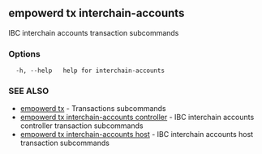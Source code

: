 ## empowerd tx interchain-accounts

IBC interchain accounts transaction subcommands

### Options

```
  -h, --help   help for interchain-accounts
```

### SEE ALSO

* [empowerd tx](empowerd_tx.md)	 - Transactions subcommands
* [empowerd tx interchain-accounts controller](empowerd_tx_interchain-accounts_controller.md)	 - IBC interchain accounts controller transaction subcommands
* [empowerd tx interchain-accounts host](empowerd_tx_interchain-accounts_host.md)	 - IBC interchain accounts host transaction subcommands

